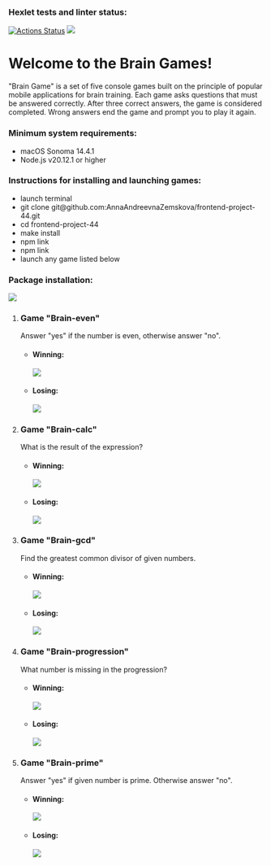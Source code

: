 ### Hexlet tests and linter status:
[![Actions Status](https://github.com/AnnaAndreevnaZemskova/frontend-project-44/actions/workflows/hexlet-check.yml/badge.svg)](https://github.com/AnnaAndreevnaZemskova/frontend-project-44/actions)
<a href="https://codeclimate.com/github/AnnaAndreevnaZemskova/frontend-project-44/maintainability"><img src="https://api.codeclimate.com/v1/badges/9c217785dce007c23e2d/maintainability" /></a>
<h1>Welcome to the Brain Games!</h1>
<p>"Brain Game" is a set of five console games built on the principle of popular mobile applications for brain training. Each game asks questions that must be answered correctly. After three correct answers, the game is considered completed. Wrong answers end the game and prompt you to play it again.
</p>
<h3>Minimum system requirements:</h3>
<ul>
<li>macOS Sonoma 14.4.1 </li>
<li>Node.js v20.12.1 or higher</li>
</ul>
<h3>Instructions for installing and launching games:</h3>
<ul>
<li>launch terminal</li>
<li>git clone git@github.com:AnnaAndreevnaZemskova/frontend-project-44.git</li>
<li>cd frontend-project-44</li>
<li>make install</li>
<li>npm link</li>
<li>npm link</li>
<li>launch any game listed below</li>
</ul>
<h3> Package installation: </h3>
<a href="https://asciinema.org/a/ewgjmTkPUOgpSPPnP536y7VeK" target="_blank"><img src="https://asciinema.org/a/ewgjmTkPUOgpSPPnP536y7VeK.svg" /></a>
<ol>
<li> <h3> Game "Brain-even" </h3> </li>
 <p> Answer "yes" if the number is even, otherwise answer "no".</p>
  <ul>
  <li> <h4> Winning: </h4>
  <a href="https://asciinema.org/a/nLRf59v6kKxECNHBjmqB5uMla" target="_blank"><img src="https://asciinema.org/a/nLRf59v6kKxECNHBjmqB5uMla.svg" /></a> </li> 
  <li> <h4> Losing: </h4>
  <a href="https://asciinema.org/a/jDfKQQ6iEZwhxehivhXXQSuvZ" target="_blank"><img src="https://asciinema.org/a/jDfKQQ6iEZwhxehivhXXQSuvZ.svg" /></a> </li> 
  </ul>
<li> <h3> Game "Brain-calc" </h3> </li>
 <p> What is the result of the expression?</p>
 <ul>
 <li> <h4> Winning: </h4>
<a href="https://asciinema.org/a/Tn4dALe4vLZW2fmJnyxTAdWA8" target="_blank"><img src="https://asciinema.org/a/Tn4dALe4vLZW2fmJnyxTAdWA8.svg" /></a> </li> 
<li> <h4> Losing: </h4>
<a href="https://asciinema.org/a/z3nXSFWCXfLwWCgZa62hxjDAr" target="_blank"><img src="https://asciinema.org/a/z3nXSFWCXfLwWCgZa62hxjDAr.svg" /></a> </li> 
 </ul>
<li> <h3> Game "Brain-gcd" </h3> </li>
 <p> Find the greatest common divisor of given numbers. </p>
 <ul>
 <li> <h4> Winning: </h4>
 <a href="https://asciinema.org/a/BXy6zTP0Jnl58VG5FaOspaGLB" target="_blank"><img src="https://asciinema.org/a/BXy6zTP0Jnl58VG5FaOspaGLB.svg" /></a> </li> 
 <li> <h4> Losing: </h4>
 <a href="https://asciinema.org/a/WgB51uy6SyPTXDyEPzcgKrcbA" target="_blank"><img src="https://asciinema.org/a/WgB51uy6SyPTXDyEPzcgKrcbA.svg" /></a> </li> 
 </ul>
<li> <h3> Game "Brain-progression" </h3> </li>
 <p> What number is missing in the progression? </p>
 <ul>
 <li> <h4> Winning: </h4>
 <a href="https://asciinema.org/a/0O3qDjxpAQ8jm4gXgBefO6Ls8" target="_blank"><img src="https://asciinema.org/a/0O3qDjxpAQ8jm4gXgBefO6Ls8.svg" /></a> </li> 
 <li> <h4> Losing: </h4>
 <a href="https://asciinema.org/a/I8vyd7p6Z0Ju3omAnFzSkZqxp" target="_blank"><img src="https://asciinema.org/a/I8vyd7p6Z0Ju3omAnFzSkZqxp.svg" /></a> </li> 
 </ul>
<li> <h3> Game "Brain-prime" </h3> </li>
 <p> Answer "yes" if given number is prime. Otherwise answer "no". </p>
 <ul>
 <li> <h4> Winning: </h4>
 <a href="https://asciinema.org/a/GPRtWegdXVP6EEmCpjOS84gnB" target="_blank"><img src="https://asciinema.org/a/GPRtWegdXVP6EEmCpjOS84gnB.svg" /></a> </li> 
 <li> <h4> Losing: </h4>
 <a href="https://asciinema.org/a/KFeMp0eizxILErHuTYBOdqDPX" target="_blank"><img src="https://asciinema.org/a/KFeMp0eizxILErHuTYBOdqDPX.svg" /></a> </li> 
 </ul>
</ol>